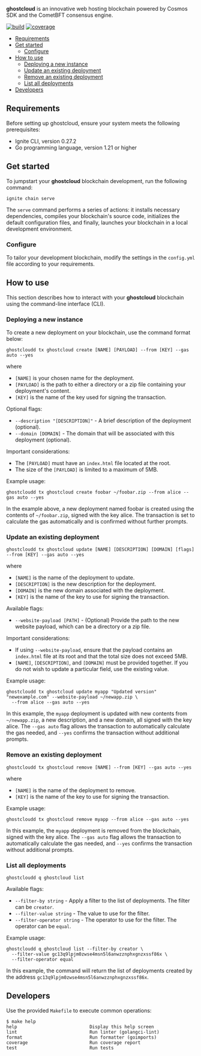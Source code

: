 **ghostcloud** is an innovative web hosting blockchain powered by Cosmos SDK and the CometBFT consensus engine.

[![build](https://img.shields.io/circleci/build/github/liftedinit/ghostcloud/main)](https://app.circleci.com/pipelines/github/liftedinit/ghostcloud)
[![coverage](https://img.shields.io/codecov/c/github/liftedinit/ghostcloud)](https://app.codecov.io/gh/liftedinit/ghostcloud)

<!-- TOC -->
  * [Requirements](#requirements-)
  * [Get started](#get-started-)
    * [Configure](#configure)
  * [How to use](#how-to-use)
    * [Deploying a new instance](#deploying-a-new-instance)
    * [Update an existing deployment](#update-an-existing-deployment)
    * [Remove an existing deployment](#remove-an-existing-deployment)
    * [List all deployments](#list-all-deployments)
  * [Developers](#developers)
<!-- TOC -->

## Requirements 

Before setting up ghostcloud, ensure your system meets the following prerequisites:

- Ignite CLI, version 0.27.2
- Go programming language, version 1.21 or higher

## Get started 

To jumpstart your **ghostcloud** blockchain development, run the following command:

```
ignite chain serve
```

The `serve` command performs a series of actions: it installs necessary dependencies, compiles your blockchain's source code, initializes the default configuration files, and finally, launches your blockchain in a local development environment.


### Configure

To tailor your development blockchain, modify the settings in the `config.yml` file according to your requirements.

## How to use

This section describes how to interact with your **ghostcloud** blockchain using the command-line interface (CLI). 

### Deploying a new instance

To create a new deployment on your blockchain, use the command format below:

```shell
ghostcloudd tx ghostcloud create [NAME] [PAYLOAD] --from [KEY] --gas auto --yes
```

where
- `[NAME]` is your chosen name for the deployment.
- `[PAYLOAD]` is the path to either a directory or a zip file containing your deployment's content. 
- `[KEY]` is the name of the key used for signing the transaction.

Optional flags:
- `--description "[DESCRIPTION]"` - A brief description of the deployment (optional).
- `--domain [DOMAIN]` - The domain that will be associated with this deployment (optional).

Important considerations: 
- The `[PAYLOAD]` must have an `index.html` file located at the root. 
- The size of the `[PAYLOAD]` is limited to a maximum of 5MB.

Example usage:
```shell
ghostcloudd tx ghostcloud create foobar ~/foobar.zip --from alice --gas auto --yes
```

In the example above, a new deployment named foobar is created using the contents of `~/foobar.zip`, signed with the key alice. 
The transaction is set to calculate the gas automatically and is confirmed without further prompts.

### Update an existing deployment

```shell
ghostcloudd tx ghostcloud update [NAME] [DESCRIPTION] [DOMAIN] [flags] --from [KEY] --gas auto --yes
```

where
- `[NAME]` is the name of the deployment to update.
- `[DESCRIPTION]` is the new description for the deployment.
- `[DOMAIN]` is the new domain associated with the deployment.
- `[KEY]` is the name of the key to use for signing the transaction.

Available flags:
  - `--website-payload [PATH]` - (Optional) Provide the path to the new website payload, which can be a directory or a zip file.

Important considerations:
- If using `--website-payload`, ensure that the payload contains an `index.html` file at its root and that the total size does not exceed 5MB.
- `[NAME]`, `[DESCRIPTION]`, and `[DOMAIN]` must be provided together. If you do not wish to update a particular field, use the existing value.

Example usage:
```shell
ghostcloudd tx ghostcloud update myapp "Updated version" "newexample.com" --website-payload ~/newapp.zip \
  --from alice --gas auto --yes 
```

In this example, the `myapp` deployment is updated with new contents from `~/newapp.zip`, a new description, and a new domain, all signed with the key alice. 
The `--gas auto` flag allows the transaction to automatically calculate the gas needed, and `--yes` confirms the transaction without additional prompts.

### Remove an existing deployment

```shell
ghostcloudd tx ghostcloud remove [NAME] --from [KEY] --gas auto --yes
```

where
- `[NAME]` is the name of the deployment to remove.
- `[KEY]` is the name of the key to use for signing the transaction.

Example usage:
```shell
ghostcloudd tx ghostcloud remove myapp --from alice --gas auto --yes
```

In this example, the `myapp` deployment is removed from the blockchain, signed with the key alice.
The `--gas auto` flag allows the transaction to automatically calculate the gas needed, and `--yes` confirms the transaction without additional prompts.

### List all deployments

```shell
ghostcloudd q ghostcloud list
```

Available flags:
- `--filter-by string` - Apply a filter to the list of deployments. The filter can be `creator`.
- `--filter-value string` - The value to use for the filter.
- `--filter-operator string` - The operator to use for the filter. The operator can be `equal`.

Example usage:
```shell
ghostcloudd q ghostcloud list --filter-by creator \
  --filter-value gc13q9lpjm0zwse4msn5l6anwzznphxgnzxssf86x \
  --filter-operator equal
```

In this example, the command will return the list of deployments created by the address `gc13q9lpjm0zwse4msn5l6anwzznphxgnzxssf86x`. 


## Developers

Use the provided `Makefile` to execute common operations:

```
$ make help
help                           Display this help screen
lint                           Run linter (golangci-lint)
format                         Run formatter (goimports)
coverage                       Run coverage report
test                           Run tests
```
